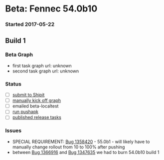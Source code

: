 # Beta: Fennec 54.0b10

### Started 2017-05-22

## Build 1

### Beta Graph
- first task graph url: unknown
- second task graph url: unknown

### Status
- [ ] [submit to Shipit](https://wiki.mozilla.org/Release:Release_Automation_on_Mercurial:Starting_a_Release#Submit_to_Ship_It)
- [ ] [manually kick off graph](https://github.com/mozilla/releasewarrior/blob/master/how-tos/fennec-temp-relpro.md#start-off-the-fennec-graph)
- [ ] emailed beta-localtest
- [ ] [run pushapk](https://github.com/mozilla/releasewarrior/blob/master/how-tos/fennec-temp-relpro.md#run-pushapk-manually)
- [ ] [published release tasks](https://wiki.mozilla.org/Release:Release_Automation_on_Mercurial:Updates_through_Shipping#Post-release_tasks)

### Issues
- SPECIAL REQUIREMENT: [Bug 1358420](https://bugzil.la/1358420) - 55.0b1 - will likely have to manually change rollout from 10 to 100% after pushing
- between [Bug 1366916](https://bugzil.la/1366916) and [Bug 1347635](https://bugzil.la/1347635) we had to burn 54.0b10 build 1


